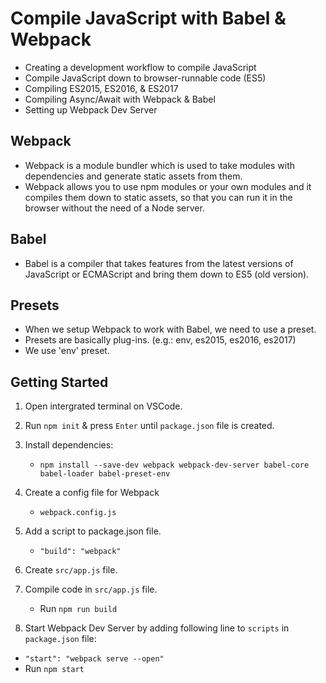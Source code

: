 # Compile JavaScript with Babel & Webpack

- Creating a development workflow to compile JavaScript
- Compile JavaScript down to browser-runnable code (ES5)
- Compiling ES2015, ES2016, & ES2017
- Compiling Async/Await with Webpack & Babel
- Setting up Webpack Dev Server



## Webpack

- Webpack is a module bundler which is used to take modules with dependencies and generate static assets from them.
- Webpack allows you to use npm modules or your own modules and it compiles them down to static assets, so that you can run it in the browser without the need of a Node server.



## Babel

- Babel is a compiler that takes features from the latest versions of JavaScript or ECMAScript and bring them down to ES5 (old version).


## Presets

- When we setup Webpack to work with Babel, we need to use a preset.
- Presets are basically plug-ins. (e.g.: env, es2015, es2016, es2017)
- We use 'env' preset.



## Getting Started

1. Open intergrated terminal on VSCode.

2. Run `npm init` & press `Enter` until `package.json` file is created.

3. Install dependencies:
    - `npm install --save-dev webpack webpack-dev-server babel-core babel-loader babel-preset-env`

4. Create a config file for Webpack
    - `webpack.config.js`

5. Add a script to package.json file.
    - `"build": "webpack"`

6. Create `src/app.js` file.

7. Compile code in `src/app.js` file.
    - Run `npm run build`

8. Start Webpack Dev Server by adding following line to `scripts` in `package.json` file:
  -  `"start": "webpack serve --open"`
  - Run `npm start`